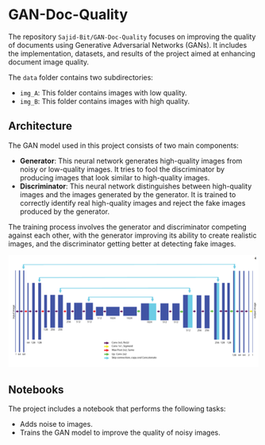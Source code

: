 # GAN-Doc-Quality
The repository `Sajid-Bit/GAN-Doc-Quality` focuses on improving the quality of documents using Generative Adversarial Networks (GANs). It includes the implementation, datasets, and results of the project aimed at enhancing document image quality.

The `data` folder contains two subdirectories:
- `img_A`: This folder contains images with low quality.
- `img_B`: This folder contains images with high quality.

## Architecture
The GAN model used in this project consists of two main components:
- **Generator**: This neural network generates high-quality images from noisy or low-quality images. It tries to fool the discriminator by producing images that look similar to high-quality images.
- **Discriminator**: This neural network distinguishes between high-quality images and the images generated by the generator. It is trained to correctly identify real high-quality images and reject the fake images produced by the generator.

The training process involves the generator and discriminator competing against each other, with the generator improving its ability to create realistic images, and the discriminator getting better at detecting fake images.


[![alt text](https://github.com/Sajid-Bit/GAN-Doc-Quality/blob/main/Doc/image.png)](link_url)

## Notebooks
The project includes a notebook that performs the following tasks:
- Adds noise to images.
- Trains the GAN model to improve the quality of noisy images.
